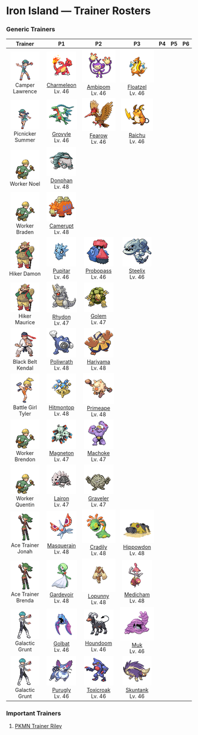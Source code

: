 # Iron Island — Trainer Rosters

### Generic Trainers

| Trainer | P1 | P2 | P3 | P4 | P5 | P6 |
|:-------:|:--:|:--:|:--:|:--:|:--:|:--:|
| ![Camper Lawrence](../../assets/trainers/camper.png "Camper Lawrence")<br>Camper Lawrence | ![Charmeleon](../../assets/sprites/charmeleon/front.gif "Charmeleon")<br>[Charmeleon](../../pokemon/charmeleon.md/)<br>Lv. 46 | ![Ambipom](../../assets/sprites/ambipom/front.gif "Ambipom")<br>[Ambipom](../../pokemon/ambipom.md/)<br>Lv. 46 | ![Floatzel](../../assets/sprites/floatzel/front.gif "Floatzel")<br>[Floatzel](../../pokemon/floatzel.md/)<br>Lv. 46 |
| ![Picnicker Summer](../../assets/trainers/picnicker.png "Picnicker Summer")<br>Picnicker Summer | ![Grovyle](../../assets/sprites/grovyle/front.gif "Grovyle")<br>[Grovyle](../../pokemon/grovyle.md/)<br>Lv. 46 | ![Fearow](../../assets/sprites/fearow/front.gif "Fearow")<br>[Fearow](../../pokemon/fearow.md/)<br>Lv. 46 | ![Raichu](../../assets/sprites/raichu/front.gif "Raichu")<br>[Raichu](../../pokemon/raichu.md/)<br>Lv. 46 |
| ![Worker Noel](../../assets/trainers/worker.png "Worker Noel")<br>Worker Noel | ![Donphan](../../assets/sprites/donphan/front.gif "Donphan")<br>[Donphan](../../pokemon/donphan.md/)<br>Lv. 48 |
| ![Worker Braden](../../assets/trainers/worker.png "Worker Braden")<br>Worker Braden | ![Camerupt](../../assets/sprites/camerupt/front.gif "Camerupt")<br>[Camerupt](../../pokemon/camerupt.md/)<br>Lv. 48 |
| ![Hiker Damon](../../assets/trainers/hiker.png "Hiker Damon")<br>Hiker Damon | ![Pupitar](../../assets/sprites/pupitar/front.gif "Pupitar")<br>[Pupitar](../../pokemon/pupitar.md/)<br>Lv. 46 | ![Probopass](../../assets/sprites/probopass/front.gif "Probopass")<br>[Probopass](../../pokemon/probopass.md/)<br>Lv. 46 | ![Steelix](../../assets/sprites/steelix/front.gif "Steelix")<br>[Steelix](../../pokemon/steelix.md/)<br>Lv. 46 |
| ![Hiker Maurice](../../assets/trainers/hiker.png "Hiker Maurice")<br>Hiker Maurice | ![Rhydon](../../assets/sprites/rhydon/front.gif "Rhydon")<br>[Rhydon](../../pokemon/rhydon.md/)<br>Lv. 47 | ![Golem](../../assets/sprites/golem/front.gif "Golem")<br>[Golem](../../pokemon/golem.md/)<br>Lv. 47 |
| ![Black Belt Kendal](../../assets/trainers/black_belt.png "Black Belt Kendal")<br>Black Belt Kendal | ![Poliwrath](../../assets/sprites/poliwrath/front.gif "Poliwrath")<br>[Poliwrath](../../pokemon/poliwrath.md/)<br>Lv. 48 | ![Hariyama](../../assets/sprites/hariyama/front.gif "Hariyama")<br>[Hariyama](../../pokemon/hariyama.md/)<br>Lv. 48 |
| ![Battle Girl Tyler](../../assets/trainers/battle_girl.png "Battle Girl Tyler")<br>Battle Girl Tyler | ![Hitmontop](../../assets/sprites/hitmontop/front.gif "Hitmontop")<br>[Hitmontop](../../pokemon/hitmontop.md/)<br>Lv. 48 | ![Primeape](../../assets/sprites/primeape/front.gif "Primeape")<br>[Primeape](../../pokemon/primeape.md/)<br>Lv. 48 |
| ![Worker Brendon](../../assets/trainers/worker.png "Worker Brendon")<br>Worker Brendon | ![Magneton](../../assets/sprites/magneton/front.gif "Magneton")<br>[Magneton](../../pokemon/magneton.md/)<br>Lv. 47 | ![Machoke](../../assets/sprites/machoke/front.gif "Machoke")<br>[Machoke](../../pokemon/machoke.md/)<br>Lv. 47 |
| ![Worker Quentin](../../assets/trainers/worker.png "Worker Quentin")<br>Worker Quentin | ![Lairon](../../assets/sprites/lairon/front.gif "Lairon")<br>[Lairon](../../pokemon/lairon.md/)<br>Lv. 47 | ![Graveler](../../assets/sprites/graveler/front.gif "Graveler")<br>[Graveler](../../pokemon/graveler.md/)<br>Lv. 47 |
| ![Ace Trainer Jonah](../../assets/trainers/ace_trainer.png "Ace Trainer Jonah")<br>Ace Trainer Jonah | ![Masquerain](../../assets/sprites/masquerain/front.gif "Masquerain")<br>[Masquerain](../../pokemon/masquerain.md/)<br>Lv. 48 | ![Cradily](../../assets/sprites/cradily/front.gif "Cradily")<br>[Cradily](../../pokemon/cradily.md/)<br>Lv. 48 | ![Hippowdon](../../assets/sprites/hippowdon/front.gif "Hippowdon")<br>[Hippowdon](../../pokemon/hippowdon.md/)<br>Lv. 48 |
| ![Ace Trainer Brenda](../../assets/trainers/ace_trainer.png "Ace Trainer Brenda")<br>Ace Trainer Brenda | ![Gardevoir](../../assets/sprites/gardevoir/front.gif "Gardevoir")<br>[Gardevoir](../../pokemon/gardevoir.md/)<br>Lv. 48 | ![Lopunny](../../assets/sprites/lopunny/front.gif "Lopunny")<br>[Lopunny](../../pokemon/lopunny.md/)<br>Lv. 48 | ![Medicham](../../assets/sprites/medicham/front.gif "Medicham")<br>[Medicham](../../pokemon/medicham.md/)<br>Lv. 48 |
| ![Galactic Grunt](../../assets/trainers/galactic_grunt.png "Galactic Grunt")<br>Galactic Grunt | ![Golbat](../../assets/sprites/golbat/front.gif "Golbat")<br>[Golbat](../../pokemon/golbat.md/)<br>Lv. 46 | ![Houndoom](../../assets/sprites/houndoom/front.gif "Houndoom")<br>[Houndoom](../../pokemon/houndoom.md/)<br>Lv. 46 | ![Muk](../../assets/sprites/muk/front.gif "Muk")<br>[Muk](../../pokemon/muk.md/)<br>Lv. 46 |
| ![Galactic Grunt](../../assets/trainers/galactic_grunt.png "Galactic Grunt")<br>Galactic Grunt | ![Purugly](../../assets/sprites/purugly/front.gif "Purugly")<br>[Purugly](../../pokemon/purugly.md/)<br>Lv. 46 | ![Toxicroak](../../assets/sprites/toxicroak/front.gif "Toxicroak")<br>[Toxicroak](../../pokemon/toxicroak.md/)<br>Lv. 46 | ![Skuntank](../../assets/sprites/skuntank/front.gif "Skuntank")<br>[Skuntank](../../pokemon/skuntank.md/)<br>Lv. 46 |


### Important Trainers

1. [PKMN Trainer Riley](important_trainers.md#pkmn-trainer-riley)
